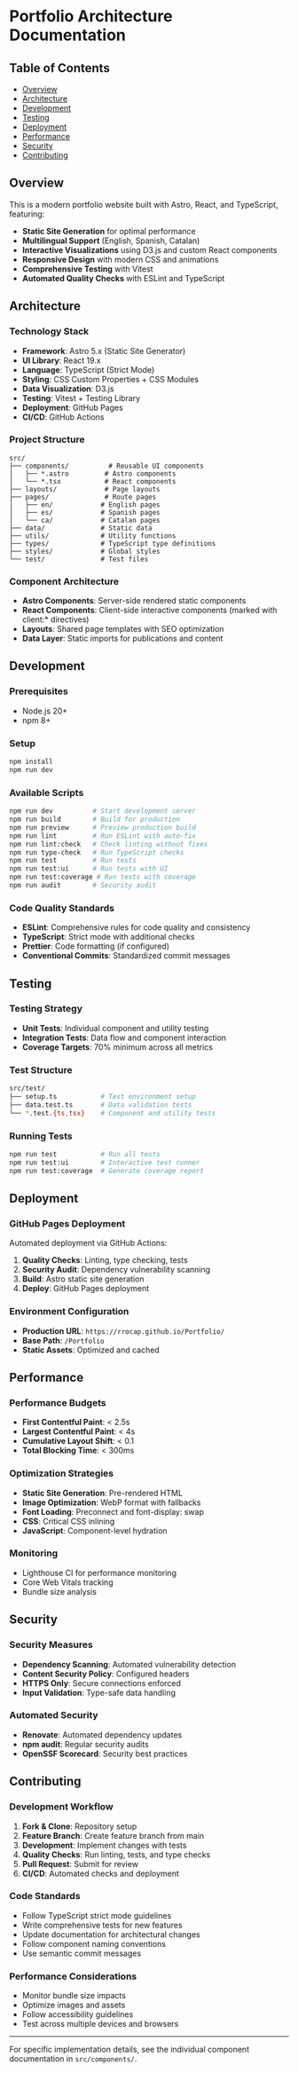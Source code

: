 # Portfolio Architecture Documentation

## Table of Contents
- [Overview](#overview)
- [Architecture](#architecture)
- [Development](#development)
- [Testing](#testing)
- [Deployment](#deployment)
- [Performance](#performance)
- [Security](#security)
- [Contributing](#contributing)

## Overview

This is a modern portfolio website built with Astro, React, and TypeScript, featuring:
- **Static Site Generation** for optimal performance
- **Multilingual Support** (English, Spanish, Catalan)
- **Interactive Visualizations** using D3.js and custom React components
- **Responsive Design** with modern CSS and animations
- **Comprehensive Testing** with Vitest
- **Automated Quality Checks** with ESLint and TypeScript

## Architecture

### Technology Stack
- **Framework**: Astro 5.x (Static Site Generator)
- **UI Library**: React 19.x
- **Language**: TypeScript (Strict Mode)
- **Styling**: CSS Custom Properties + CSS Modules
- **Data Visualization**: D3.js
- **Testing**: Vitest + Testing Library
- **Deployment**: GitHub Pages
- **CI/CD**: GitHub Actions

### Project Structure
```
src/
├── components/          # Reusable UI components
│   ├── *.astro         # Astro components
│   └── *.tsx           # React components
├── layouts/            # Page layouts
├── pages/              # Route pages
│   ├── en/            # English pages
│   ├── es/            # Spanish pages
│   └── ca/            # Catalan pages
├── data/              # Static data
├── utils/             # Utility functions
├── types/             # TypeScript type definitions
├── styles/            # Global styles
└── test/              # Test files
```

### Component Architecture
- **Astro Components**: Server-side rendered static components
- **React Components**: Client-side interactive components (marked with client:* directives)
- **Layouts**: Shared page templates with SEO optimization
- **Data Layer**: Static imports for publications and content

## Development

### Prerequisites
- Node.js 20+
- npm 8+

### Setup
```bash
npm install
npm run dev
```

### Available Scripts
```bash
npm run dev          # Start development server
npm run build        # Build for production
npm run preview      # Preview production build
npm run lint         # Run ESLint with auto-fix
npm run lint:check   # Check linting without fixes
npm run type-check   # Run TypeScript checks
npm run test         # Run tests
npm run test:ui      # Run tests with UI
npm run test:coverage # Run tests with coverage
npm run audit        # Security audit
```

### Code Quality Standards
- **ESLint**: Comprehensive rules for code quality and consistency
- **TypeScript**: Strict mode with additional checks
- **Prettier**: Code formatting (if configured)
- **Conventional Commits**: Standardized commit messages

## Testing

### Testing Strategy
- **Unit Tests**: Individual component and utility testing
- **Integration Tests**: Data flow and component interaction
- **Coverage Targets**: 70% minimum across all metrics

### Test Structure
```bash
src/test/
├── setup.ts           # Test environment setup
├── data.test.ts       # Data validation tests
└── *.test.{ts,tsx}    # Component and utility tests
```

### Running Tests
```bash
npm run test           # Run all tests
npm run test:ui        # Interactive test runner
npm run test:coverage  # Generate coverage report
```

## Deployment

### GitHub Pages Deployment
Automated deployment via GitHub Actions:
1. **Quality Checks**: Linting, type checking, tests
2. **Security Audit**: Dependency vulnerability scanning
3. **Build**: Astro static site generation
4. **Deploy**: GitHub Pages deployment

### Environment Configuration
- **Production URL**: `https://rrocap.github.io/Portfolio/`
- **Base Path**: `/Portfolio`
- **Static Assets**: Optimized and cached

## Performance

### Performance Budgets
- **First Contentful Paint**: < 2.5s
- **Largest Contentful Paint**: < 4s
- **Cumulative Layout Shift**: < 0.1
- **Total Blocking Time**: < 300ms

### Optimization Strategies
- **Static Site Generation**: Pre-rendered HTML
- **Image Optimization**: WebP format with fallbacks
- **Font Loading**: Preconnect and font-display: swap
- **CSS**: Critical CSS inlining
- **JavaScript**: Component-level hydration

### Monitoring
- Lighthouse CI for performance monitoring
- Core Web Vitals tracking
- Bundle size analysis

## Security

### Security Measures
- **Dependency Scanning**: Automated vulnerability detection
- **Content Security Policy**: Configured headers
- **HTTPS Only**: Secure connections enforced
- **Input Validation**: Type-safe data handling

### Automated Security
- **Renovate**: Automated dependency updates
- **npm audit**: Regular security audits
- **OpenSSF Scorecard**: Security best practices

## Contributing

### Development Workflow
1. **Fork & Clone**: Repository setup
2. **Feature Branch**: Create feature branch from main
3. **Development**: Implement changes with tests
4. **Quality Checks**: Run linting, tests, and type checks
5. **Pull Request**: Submit for review
6. **CI/CD**: Automated checks and deployment

### Code Standards
- Follow TypeScript strict mode guidelines
- Write comprehensive tests for new features
- Update documentation for architectural changes
- Follow component naming conventions
- Use semantic commit messages

### Performance Considerations
- Monitor bundle size impacts
- Optimize images and assets
- Follow accessibility guidelines
- Test across multiple devices and browsers

---

For specific implementation details, see the individual component documentation in `src/components/`.